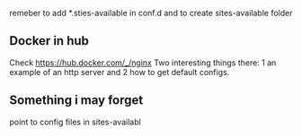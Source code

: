 remeber to add *.sties-available in conf.d and to create sites-available folder



## Docker in hub
Check 
https://hub.docker.com/_/nginx
Two interesting things there: 1 an example of an http server and 2 how to get default configs. 


## Something i may forget

point to config files in sites-availabl